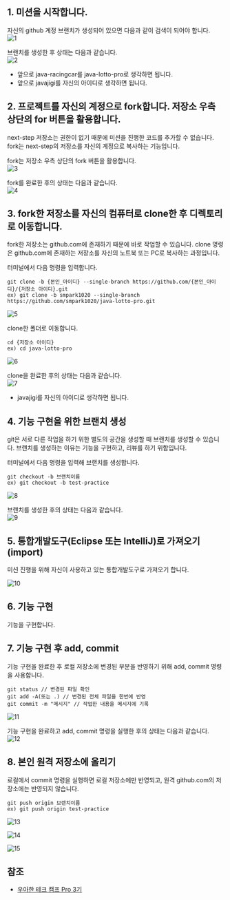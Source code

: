 ## 1. 미션을 시작합니다.   
자신의 github 계정 브랜치가 생성되어 있으면 다음과 같이 검색이 되어야 합니다.   
![1](https://raw.githubusercontent.com/smpark1020/tistory/master/Git/%EC%BD%94%EB%93%9C%EB%A6%AC%EB%B7%B0%20%ED%94%8C%EB%A1%9C%EC%9A%B0%20-%201%EB%8B%A8%EA%B3%84/1.PNG)   

브랜치를 생성한 후 상태는 다음과 같습니다.   
![2](https://raw.githubusercontent.com/smpark1020/tistory/master/Git/%EC%BD%94%EB%93%9C%EB%A6%AC%EB%B7%B0%20%ED%94%8C%EB%A1%9C%EC%9A%B0%20-%201%EB%8B%A8%EA%B3%84/2.PNG)
* 앞으로 java-racingcar를 java-lotto-pro로 생각하면 됩니다.
* 앞으로 javajigi를 자신의 아이디로 생각하면 됩니다.

## 2. 프로젝트를 자신의 계정으로 fork합니다. 저장소 우측 상단의 for 버튼을 활용합니다.
next-step 저장소는 권한이 없기 때문에 미션을 진행한 코드를 추가할 수 없습니다. fork는 next-step의 저장소를 자신의 계정으로 복사하는 기능입니다.

fork는 저장소 우측 상단의 fork 버튼을 활용합니다.   
![3](https://raw.githubusercontent.com/smpark1020/tistory/master/Git/%EC%BD%94%EB%93%9C%EB%A6%AC%EB%B7%B0%20%ED%94%8C%EB%A1%9C%EC%9A%B0%20-%201%EB%8B%A8%EA%B3%84/3.PNG)

fork를 완료한 후의 상태는 다음과 같습니다.   
![4](https://raw.githubusercontent.com/smpark1020/tistory/master/Git/%EC%BD%94%EB%93%9C%EB%A6%AC%EB%B7%B0%20%ED%94%8C%EB%A1%9C%EC%9A%B0%20-%201%EB%8B%A8%EA%B3%84/4.PNG)   

## 3. fork한 저장소를 자신의 컴퓨터로 clone한 후 디렉토리로 이동합니다.
fork한 저장소는 github.com에 존재하기 때문에 바로 작업할 수 있습니다. clone 명령은 github.com에 존재하는 저장소를 자신의 노트북 또는 PC로 복사하는 과정입니다.

터미널에서 다음 명령을 입력합니다.
```
git clone -b {본인_아이디} --single-branch https://github.com/{본인_아이디}/{저장소 아이디}.git
ex) git clone -b smpark1020 --single-branch https://github.com/smpark1020/java-lotto-pro.git
```

![5](https://raw.githubusercontent.com/smpark1020/tistory/master/Git/%EC%BD%94%EB%93%9C%EB%A6%AC%EB%B7%B0%20%ED%94%8C%EB%A1%9C%EC%9A%B0%20-%201%EB%8B%A8%EA%B3%84/5.PNG)   

clone한 폴더로 이동합니다.
```
cd {저장소 아이디}
ex) cd java-lotto-pro
```

![6](https://raw.githubusercontent.com/smpark1020/tistory/master/Git/%EC%BD%94%EB%93%9C%EB%A6%AC%EB%B7%B0%20%ED%94%8C%EB%A1%9C%EC%9A%B0%20-%201%EB%8B%A8%EA%B3%84/6.PNG)   

clone을 완료한 후의 상태는 다음과 같습니다.   
![7](https://raw.githubusercontent.com/smpark1020/tistory/master/Git/%EC%BD%94%EB%93%9C%EB%A6%AC%EB%B7%B0%20%ED%94%8C%EB%A1%9C%EC%9A%B0%20-%201%EB%8B%A8%EA%B3%84/7.PNG)
* javajigi를 자신의 아이디로 생각하면 됩니다.

## 4. 기능 구현을 위한 브랜치 생성
git은 서로 다른 작업을 하기 위한 별도의 공간을 생성할 때 브랜치를 생성할 수 있습니다. 브랜치를 생성하는 이유는 기능을 구현하고, 리뷰를 하기 위함입니다.

터미널에서 다음 명령을 입력해 브랜치를 생성합니다.
```
git checkout -b 브랜치이름
ex) git checkout -b test-practice
```

![8](https://raw.githubusercontent.com/smpark1020/tistory/master/Git/%EC%BD%94%EB%93%9C%EB%A6%AC%EB%B7%B0%20%ED%94%8C%EB%A1%9C%EC%9A%B0%20-%201%EB%8B%A8%EA%B3%84/8.PNG)

브랜치를 생성한 후의 상태는 다음과 같습니다.   
![9](https://raw.githubusercontent.com/smpark1020/tistory/master/Git/%EC%BD%94%EB%93%9C%EB%A6%AC%EB%B7%B0%20%ED%94%8C%EB%A1%9C%EC%9A%B0%20-%201%EB%8B%A8%EA%B3%84/9.PNG)   

## 5. 통합개발도구(Eclipse 또는 IntelliJ)로 가져오기(import)
미션 진행을 위해 자신이 사용하고 있는 통합개발도구로 가져오기 합니다.

![10](https://raw.githubusercontent.com/smpark1020/tistory/master/Git/%EC%BD%94%EB%93%9C%EB%A6%AC%EB%B7%B0%20%ED%94%8C%EB%A1%9C%EC%9A%B0%20-%201%EB%8B%A8%EA%B3%84/10.PNG)

## 6. 기능 구현
기능을 구현합니다.

## 7. 기능 구현 후 add, commit
기능 구현을 완료한 후 로컬 저장소에 변경된 부분을 반영하기 위해 add, commit 명령을 사용합니다.
```
git status // 변경된 파일 확인
git add -A(또는 .) // 변경된 전체 파일을 한번에 반영
git commit -m "메시지" // 작업한 내용을 메시지에 기록
```

![11](https://raw.githubusercontent.com/smpark1020/tistory/master/Git/%EC%BD%94%EB%93%9C%EB%A6%AC%EB%B7%B0%20%ED%94%8C%EB%A1%9C%EC%9A%B0%20-%201%EB%8B%A8%EA%B3%84/11.PNG)   

기능 구현을 완료하고 add, commit 명령을 실행한 후의 상태는 다음과 같습니다.   
![12](https://raw.githubusercontent.com/smpark1020/tistory/master/Git/%EC%BD%94%EB%93%9C%EB%A6%AC%EB%B7%B0%20%ED%94%8C%EB%A1%9C%EC%9A%B0%20-%201%EB%8B%A8%EA%B3%84/12.PNG)   

## 8. 본인 원격 저장소에 올리기
로컬에서 commit 명령을 실행하면 로컬 저장소에만 반영되고, 원격 github.com의 저장소에는 반영되지 않습니다.
```
git push origin 브랜치이름
ex) git push origin test-practice
```

![13](https://raw.githubusercontent.com/smpark1020/tistory/master/Git/%EC%BD%94%EB%93%9C%EB%A6%AC%EB%B7%B0%20%ED%94%8C%EB%A1%9C%EC%9A%B0%20-%201%EB%8B%A8%EA%B3%84/13.PNG)   

![14](https://raw.githubusercontent.com/smpark1020/tistory/master/Git/%EC%BD%94%EB%93%9C%EB%A6%AC%EB%B7%B0%20%ED%94%8C%EB%A1%9C%EC%9A%B0%20-%201%EB%8B%A8%EA%B3%84/14.PNG)

![15](https://raw.githubusercontent.com/smpark1020/tistory/master/Git/%EC%BD%94%EB%93%9C%EB%A6%AC%EB%B7%B0%20%ED%94%8C%EB%A1%9C%EC%9A%B0%20-%201%EB%8B%A8%EA%B3%84/15.PNG)

## 참조
* [우아한 테크 캠프 Pro 3기](https://edu.nextstep.camp/)